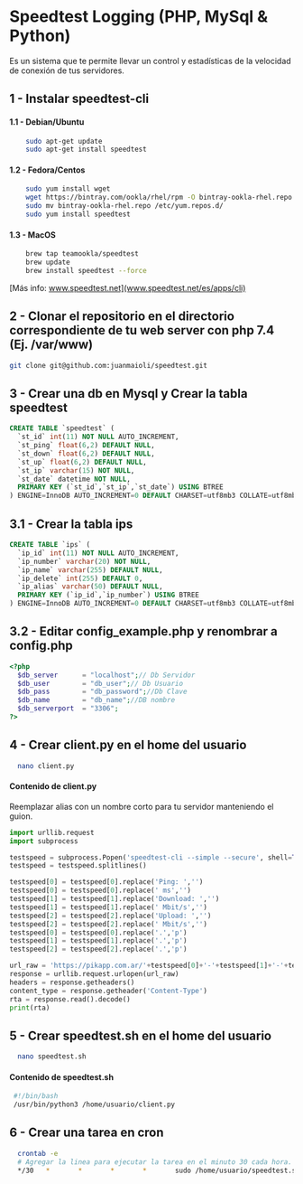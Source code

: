 # Speedtest Logging (PHP, MySql & Python)

Es un sistema que te permite llevar un control y estadísticas de la velocidad de conexión de tus servidores.

## 1 - Instalar speedtest-cli
#### 1.1 - Debian/Ubuntu
```bash
    sudo apt-get update
    sudo apt-get install speedtest
```

#### 1.2 - Fedora/Centos
```bash
    sudo yum install wget
    wget https://bintray.com/ookla/rhel/rpm -O bintray-ookla-rhel.repo
    sudo mv bintray-ookla-rhel.repo /etc/yum.repos.d/
    sudo yum install speedtest
```

#### 1.3 - MacOS
```bash
    brew tap teamookla/speedtest
    brew update
    brew install speedtest --force
```
[Más info: www.speedtest.net](www.speedtest.net/es/apps/cli)

## 2 - Clonar el repositorio en el directorio correspondiente de tu web server con php 7.4 (Ej. /var/www)
```bash
git clone git@github.com:juanmaioli/speedtest.git
```

## 3 - Crear una db en Mysql y Crear la tabla speedtest
```sql
CREATE TABLE `speedtest` (
  `st_id` int(11) NOT NULL AUTO_INCREMENT,
  `st_ping` float(6,2) DEFAULT NULL,
  `st_down` float(6,2) DEFAULT NULL,
  `st_up` float(6,2) DEFAULT NULL,
  `st_ip` varchar(15) NOT NULL,
  `st_date` datetime NOT NULL,
  PRIMARY KEY (`st_id`,`st_ip`,`st_date`) USING BTREE
) ENGINE=InnoDB AUTO_INCREMENT=0 DEFAULT CHARSET=utf8mb3 COLLATE=utf8mb3_general_ci;
```

## 3.1 - Crear la tabla ips
```sql
CREATE TABLE `ips` (
  `ip_id` int(11) NOT NULL AUTO_INCREMENT,
  `ip_number` varchar(20) NOT NULL,
  `ip_name` varchar(255) DEFAULT NULL,
  `ip_delete` int(255) DEFAULT 0,
  `ip_alias` varchar(50) DEFAULT NULL,
  PRIMARY KEY (`ip_id`,`ip_number`) USING BTREE
) ENGINE=InnoDB AUTO_INCREMENT=0 DEFAULT CHARSET=utf8mb3 COLLATE=utf8mb3_general_ci;
```

## 3.2 - Editar config_example.php y renombrar a config.php
```php
<?php
  $db_server      = "localhost";// Db Servidor
  $db_user        = "db_user";// Db Usuario
  $db_pass        = "db_password";//Db Clave
  $db_name        = "db_name";//DB nombre
  $db_serverport  = "3306";
?>
```

## 4 - Crear client.py en el home del usuario
```bash
  nano client.py
```
#### Contenido de client.py
Reemplazar alias con un nombre corto para tu servidor manteniendo el guion.
```python
import urllib.request
import subprocess

testspeed = subprocess.Popen('speedtest-cli --simple --secure', shell=True, stdout=subprocess.PIPE).stdout.read().decode()
testspeed = testspeed.splitlines()

testspeed[0] = testspeed[0].replace('Ping: ','')
testspeed[0] = testspeed[0].replace(' ms','')
testspeed[1] = testspeed[1].replace('Download: ','')
testspeed[1] = testspeed[1].replace(' Mbit/s','')
testspeed[2] = testspeed[2].replace('Upload: ','')
testspeed[2] = testspeed[2].replace(' Mbit/s','')
testspeed[0] = testspeed[0].replace('.','p')
testspeed[1] = testspeed[1].replace('.','p')
testspeed[2] = testspeed[2].replace('.','p')

url_raw = 'https://pikapp.com.ar/'+testspeed[0]+'-'+testspeed[1]+'-'+testspeed[2]+'-alias'
response = urllib.request.urlopen(url_raw)
headers = response.getheaders()
content_type = response.getheader('Content-Type')
rta = response.read().decode()
print(rta)
```

## 5 - Crear speedtest.sh en el home del usuario
```bash
  nano speedtest.sh
```

#### Contenido de speedtest.sh
```bash
 #!/bin/bash
 /usr/bin/python3 /home/usuario/client.py
```

## 6 - Crear una tarea en cron
```bash
  crontab -e
  # Agregar la linea para ejecutar la tarea en el minuto 30 cada hora.
  */30   *       *       *       *       sudo /home/usuario/speedtest.sh
```